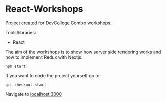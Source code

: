 # React-Workshops
Project created for DevCollege Combo workshops.

Tools/libraries:

- React

The aim of the workshops is to show how server side rendering works and how to implement Redux with Nextjs.

``` 
npm start
```

If you want to code the project yourself go to:

```
git checkout start
```

Navigate to [localhost:3000](http://localhost:3000)
